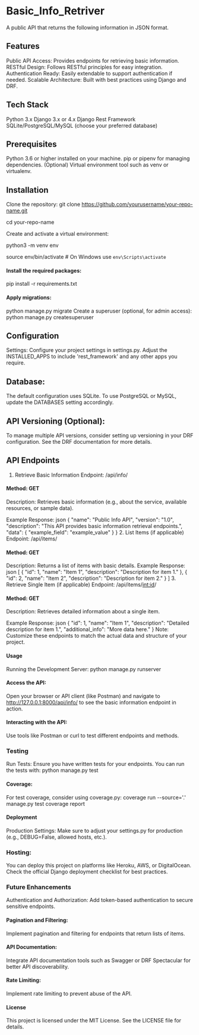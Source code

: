 # Basic_Info_Retriver
A public API that returns the following information in JSON format.
## Features
Public API Access: Provides endpoints for retrieving basic information.
RESTful Design: Follows RESTful principles for easy integration.
Authentication Ready: Easily extendable to support authentication if needed.
Scalable Architecture: Built with best practices using Django and DRF.
## Tech Stack
Python 3.x
Django 3.x or 4.x
Django Rest Framework
SQLite/PostgreSQL/MySQL (choose your preferred database)
## Prerequisites
Python 3.6 or higher installed on your machine.
pip or pipenv for managing dependencies.
(Optional) Virtual environment tool such as venv or virtualenv.
## Installation
Clone the repository:
git clone https://github.com/yourusername/your-repo-name.git

cd your-repo-name

Create and activate a virtual environment:

python3 -m venv env

source env/bin/activate  # On Windows use `env\Scripts\activate`

#### Install the required packages:
pip install -r requirements.txt
#### Apply migrations:
python manage.py migrate
Create a superuser (optional, for admin access):
python manage.py createsuperuser
## Configuration
Settings:
Configure your project settings in settings.py. Adjust the INSTALLED_APPS to include 'rest_framework' and any other apps you require.
## Database:
The default configuration uses SQLite. To use PostgreSQL or MySQL, update the DATABASES setting accordingly.

## API Versioning (Optional):
To manage multiple API versions, consider setting up versioning in your DRF configuration. See the DRF documentation for more details.

## API Endpoints
1. Retrieve Basic Information
Endpoint: /api/info/
#### Method: GET
Description: Retrieves basic information (e.g., about the service, available resources, or sample data).

Example Response:
json
{
  "name": "Public Info API",
  "version": "1.0",
  "description": "This API provides basic information retrieval endpoints.",
  "data": {
    "example_field": "example_value"
  }
}
2. List Items (if applicable)
Endpoint: /api/items/
#### Method: GET
Description: Returns a list of items with basic details.
Example Response:
json
[
  {
    "id": 1,
    "name": "Item 1",
    "description": "Description for item 1."
  },
  {
    "id": 2,
    "name": "Item 2",
    "description": "Description for item 2."
  }
]
3. Retrieve Single Item (if applicable)
Endpoint: /api/items/<int:id>/
#### Method: GET
Description: Retrieves detailed information about a single item.

Example Response:
json
{
  "id": 1,
  "name": "Item 1",
  "description": "Detailed description for item 1.",
  "additional_info": "More data here."
}
Note: Customize these endpoints to match the actual data and structure of your project.

#### Usage
Running the Development Server:
python manage.py runserver
#### Access the API:
Open your browser or API client (like Postman) and navigate to http://127.0.0.1:8000/api/info/ to see the basic information endpoint in action.

#### Interacting with the API:
Use tools like Postman or curl to test different endpoints and methods.
### Testing
Run Tests:
Ensure you have written tests for your endpoints. You can run the tests with:
python manage.py test
#### Coverage:
For test coverage, consider using coverage.py:
coverage run --source='.' manage.py test
coverage report
#### Deployment
Production Settings:
Make sure to adjust your settings.py for production (e.g., DEBUG=False, allowed hosts, etc.).
### Hosting:
You can deploy this project on platforms like Heroku, AWS, or DigitalOcean. Check the official Django deployment checklist for best practices.
### Future Enhancements
 Authentication and Authorization:
Add token-based authentication to secure sensitive endpoints.
#### Pagination and Filtering:
Implement pagination and filtering for endpoints that return lists of items.
#### API Documentation:
Integrate API documentation tools such as Swagger or DRF Spectacular for better API discoverability.
#### Rate Limiting:
Implement rate limiting to prevent abuse of the API.
#### License
This project is licensed under the MIT License. See the LICENSE file for details.

<!--Contact
 For any questions or issues, please open an issue on the GitHub repository or contact denzrich10@gmail.com.*/-->


